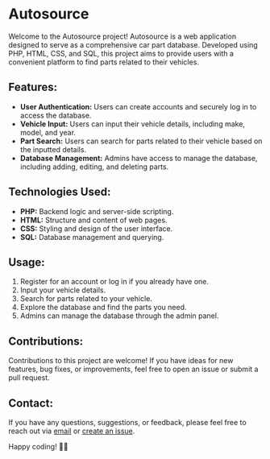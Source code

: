 # Autosource 
Welcome to the Autosource project! Autosource is a web application designed to serve as a comprehensive car part database. Developed using PHP, HTML, CSS, and SQL, this project aims to provide users with a convenient platform to find parts related to their vehicles.

## Features:

- **User Authentication:** Users can create accounts and securely log in to access the database.
- **Vehicle Input:** Users can input their vehicle details, including make, model, and year.
- **Part Search:** Users can search for parts related to their vehicle based on the inputted details.
- **Database Management:** Admins have access to manage the database, including adding, editing, and deleting parts.

## Technologies Used:

- **PHP:** Backend logic and server-side scripting.
- **HTML:** Structure and content of web pages.
- **CSS:** Styling and design of the user interface.
- **SQL:** Database management and querying.

## Usage:

1. Register for an account or log in if you already have one.
2. Input your vehicle details.
3. Search for parts related to your vehicle.
4. Explore the database and find the parts you need.
5. Admins can manage the database through the admin panel.

## Contributions:

Contributions to this project are welcome! If you have ideas for new features, bug fixes, or improvements, feel free to open an issue or submit a pull request.

## Contact:

If you have any questions, suggestions, or feedback, please feel free to reach out via [email](mailto:douglascerrato2@gmail.com) or [create an issue](https://github.com/douglas-cerrato/Autosource/issues).

Happy coding! 🚗✨
